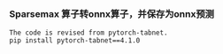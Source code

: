 ### Sparsemax 算子转onnx算子，并保存为onnx预测

```
The code is revised from pytorch-tabnet.
pip install pytorch-tabnet==4.1.0
```

